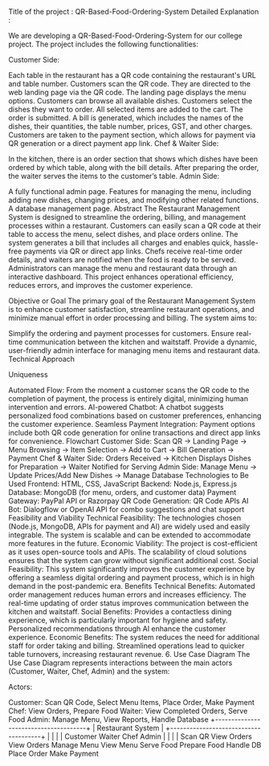 Title of the project : QR-Based-Food-Ordering-System
Detailed Explanation :

We are developing a QR-Based-Food-Ordering-System for our college project. The project includes the following functionalities:

Customer Side:

Each table in the restaurant has a QR code containing the restaurant's URL and table number.
Customers scan the QR code.
They are directed to the web landing page via the QR code.
The landing page displays the menu options.
Customers can browse all available dishes.
Customers select the dishes they want to order.
All selected items are added to the cart.
The order is submitted.
A bill is generated, which includes the names of the dishes, their quantities, the table number, prices, GST, and other charges.
Customers are taken to the payment section, which allows for payment via QR generation or a direct payment app link.
Chef & Waiter Side:

In the kitchen, there is an order section that shows which dishes have been ordered by which table, along with the bill details.
After preparing the order, the waiter serves the items to the customer’s table.
Admin Side:

A fully functional admin page.
Features for managing the menu, including adding new dishes, changing prices, and modifying other related functions.
A database management page.
Abstract
The Restaurant Management System is designed to streamline the ordering, billing, and management processes within a restaurant. Customers can easily scan a QR code at their table to access the menu, select dishes, and place orders online. The system generates a bill that includes all charges and enables quick, hassle-free payments via QR or direct app links. Chefs receive real-time order details, and waiters are notified when the food is ready to be served. Administrators can manage the menu and restaurant data through an interactive dashboard. This project enhances operational efficiency, reduces errors, and improves the customer experience.

Objective or Goal
The primary goal of the Restaurant Management System is to enhance customer satisfaction, streamline restaurant operations, and minimize manual effort in order processing and billing. The system aims to:

Simplify the ordering and payment processes for customers.
Ensure real-time communication between the kitchen and waitstaff.
Provide a dynamic, user-friendly admin interface for managing menu items and restaurant data.
Technical Approach

Uniqueness

Automated Flow: From the moment a customer scans the QR code to the completion of payment, the process is entirely digital, minimizing human intervention and errors.
AI-powered Chatbot: A chatbot suggests personalized food combinations based on customer preferences, enhancing the customer experience.
Seamless Payment Integration: Payment options include both QR code generation for online transactions and direct app links for convenience.
Flowchart
Customer Side:
Scan QR → Landing Page → Menu Browsing → Item Selection → Add to Cart → Bill Generation → Payment
Chef & Waiter Side:
Orders Received → Kitchen Displays Dishes for Preparation → Waiter Notified for Serving
Admin Side:
Manage Menu → Update Prices/Add New Dishes → Manage Database
Technologies to Be Used
Frontend: HTML, CSS, JavaScript
Backend: Node.js, Express.js
Database: MongoDB (for menu, orders, and customer data)
Payment Gateway: PayPal API or Razorpay
QR Code Generation: QR Code APIs
AI Bot: Dialogflow or OpenAI API for combo suggestions and chat support
Feasibility and Viability
Technical Feasibility: The technologies chosen (Node.js, MongoDB, APIs for payment and AI) are widely used and easily integrable. The system is scalable and can be extended to accommodate more features in the future.
Economic Viability: The project is cost-efficient as it uses open-source tools and APIs. The scalability of cloud solutions ensures that the system can grow without significant additional cost.
Social Feasibility: This system significantly improves the customer experience by offering a seamless digital ordering and payment process, which is in high demand in the post-pandemic era.
Benefits
Technical Benefits:
Automated order management reduces human errors and increases efficiency.
The real-time updating of order status improves communication between the kitchen and waitstaff.
Social Benefits:
Provides a contactless dining experience, which is particularly important for hygiene and safety.
Personalized recommendations through AI enhance the customer experience.
Economic Benefits:
The system reduces the need for additional staff for order taking and billing.
Streamlined operations lead to quicker table turnovers, increasing restaurant revenue.
6. Use Case Diagram
The Use Case Diagram represents interactions between the main actors (Customer, Waiter, Chef, Admin) and the system:

Actors:

Customer: Scan QR Code, Select Menu Items, Place Order, Make Payment
Chef: View Orders, Prepare Food
Waiter: View Completed Orders, Serve Food
Admin: Manage Menu, View Reports, Handle Database
 +--------------------------------------+
 |            Restaurant System         |
 +--------------------------------------+
   |          |             |           |
Customer   Waiter         Chef         Admin
   |          |             |             |
Scan QR    View Orders    View Orders   Manage Menu
View Menu  Serve Food     Prepare Food  Handle DB
Place Order
Make Payment
